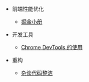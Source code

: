<!--
 * @Author: sherlyzz
 * @Date: 2022-01-24
 * @LastEditTime: 2022-01-29
 * @LastEditors: sherlyzz
 * @Description: WEB 工程方向的资源
-->

- 前端性能优化
  
  - [掘金小册](https://juejin.cn/book/6844733750048210957)

- 开发工具
  
  - [Chrome DevTools 的使用](https://juejin.cn/post/6987752907579850765)

- 重构

  - [杂谈代码整洁](https://mp.weixin.qq.com/s/s_2dfOnMqND1qKjTfnmg5A)
